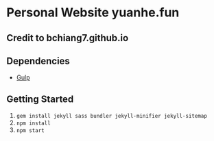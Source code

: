 # Personal Website yuanhe.fun

## Credit to bchiang7.github.io

## Dependencies

- [Gulp](https://gulpjs.com/)

## Getting Started

1.  `gem install jekyll sass bundler jekyll-minifier jekyll-sitemap`
1.  `npm install`
1.  `npm start`
